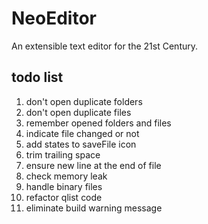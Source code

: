 # NeoEditor

An extensible text editor for the 21st Century.


## todo list

1. don't open duplicate folders
2. don't open duplicate files
5. remember opened folders and files
7. indicate file changed or not
8. add states to saveFile icon
9. trim trailing space
10. ensure new line at the end of file
11. check memory leak
12. handle binary files
13. refactor qlist code
14. eliminate build warning message

